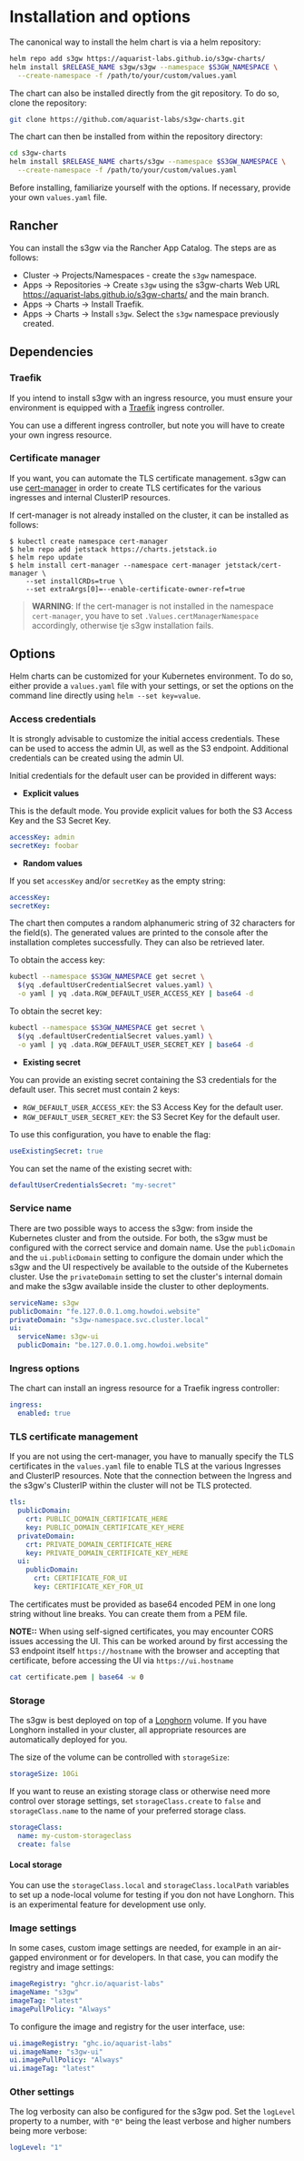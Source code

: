# Installation and options

The canonical way to install the helm chart is via a helm repository:

```bash
helm repo add s3gw https://aquarist-labs.github.io/s3gw-charts/
helm install $RELEASE_NAME s3gw/s3gw --namespace $S3GW_NAMESPACE \
  --create-namespace -f /path/to/your/custom/values.yaml
```

The chart can also be installed directly from the git repository. To do so, clone
the repository:

```bash
git clone https://github.com/aquarist-labs/s3gw-charts.git
```

The chart can then be installed from within the repository directory:

```bash
cd s3gw-charts
helm install $RELEASE_NAME charts/s3gw --namespace $S3GW_NAMESPACE \
  --create-namespace -f /path/to/your/custom/values.yaml
```

Before installing, familiarize yourself with the options. If necessary, provide
your own `values.yaml` file.

## Rancher

You can install the s3gw via the Rancher App Catalog. The steps are as follows:

- Cluster -> Projects/Namespaces - create the `s3gw` namespace.
- Apps -> Repositories -> Create `s3gw` using the s3gw-charts Web URL
  <https://aquarist-labs.github.io/s3gw-charts/> and the main branch.
- Apps -> Charts -> Install Traefik.
- Apps -> Charts -> Install `s3gw`.
  Select the `s3gw` namespace previously created.

## Dependencies

### Traefik

If you intend to install s3gw with an ingress resource, you must ensure your
environment is equipped with a [Traefik](https://helm.traefik.io/traefik)
ingress controller.

You can use a different ingress controller, but note you will have to
create your own ingress resource.

### Certificate manager

If you want, you can automate the TLS certificate management.
s3gw can use [cert-manager](https://cert-manager.io/) in order to create TLS
certificates for the various ingresses and internal ClusterIP resources.

If cert-manager is not already installed on the cluster,
it can be installed as follows:

```shell
$ kubectl create namespace cert-manager
$ helm repo add jetstack https://charts.jetstack.io
$ helm repo update
$ helm install cert-manager --namespace cert-manager jetstack/cert-manager \
    --set installCRDs=true \
    --set extraArgs[0]=--enable-certificate-owner-ref=true
```

> **WARNING**: If the cert-manager is not installed in the namespace `cert-manager`,
> you have to set `.Values.certManagerNamespace` accordingly,
otherwise tje s3gw installation fails.

## Options

Helm charts can be customized for your Kubernetes environment. To do so,
either provide a `values.yaml` file with your settings, or set the options on
the command line directly using `helm --set key=value`.

### Access credentials

It is strongly advisable to customize the initial access credentials.
These can be used to access the admin UI, as well as the S3 endpoint. Additional
credentials can be created using the admin UI.

Initial credentials for the default user can be provided in different ways:

- **Explicit values**

This is the default mode. You provide explicit values for both the S3 Access Key
and the S3 Secret Key.

```yaml
accessKey: admin
secretKey: foobar
```

- **Random values**

If you set `accessKey` and/or `secretKey` as the empty string:

```yaml
accessKey:
secretKey:
```

The chart then computes a random alphanumeric string of 32 characters
for the field(s). The generated values are printed to the console
after the installation completes successfully. They can also be
retrieved later.

To obtain the access key:

```bash
kubectl --namespace $S3GW_NAMESPACE get secret \
  $(yq .defaultUserCredentialSecret values.yaml) \
  -o yaml | yq .data.RGW_DEFAULT_USER_ACCESS_KEY | base64 -d
```

To obtain the secret key:

```bash
kubectl --namespace $S3GW_NAMESPACE get secret \
  $(yq .defaultUserCredentialSecret values.yaml) \
  -o yaml | yq .data.RGW_DEFAULT_USER_SECRET_KEY | base64 -d
```

- **Existing secret**

You can provide an existing secret containing the S3 credentials
for the default user. This secret must contain 2 keys:

- `RGW_DEFAULT_USER_ACCESS_KEY`: the S3 Access Key for the default user.
- `RGW_DEFAULT_USER_SECRET_KEY`: the S3 Secret Key for the default user.

To use this configuration, you have to enable the flag:

```yaml
useExistingSecret: true
```

You can set the name of the existing secret with:

```yaml
defaultUserCredentialsSecret: "my-secret"
```

### Service name

There are two possible ways to access the s3gw: from inside the Kubernetes
cluster and from the outside. For both, the s3gw must be configured with the
correct service and domain name. Use the `publicDomain` and the
`ui.publicDomain` setting to configure the domain under which the s3gw and the
UI respectively be available to the outside of the Kubernetes cluster. Use the
`privateDomain` setting to set the cluster's internal domain and make the s3gw
available inside the cluster to other deployments.

```yaml
serviceName: s3gw
publicDomain: "fe.127.0.0.1.omg.howdoi.website"
privateDomain: "s3gw-namespace.svc.cluster.local"
ui:
  serviceName: s3gw-ui
  publicDomain: "be.127.0.0.1.omg.howdoi.website"
```

### Ingress options

The chart can install an ingress resource for a Traefik ingress controller:

```yaml
ingress:
  enabled: true
```

### TLS certificate management

If you are not using the cert-manager, you have to manually specify
the TLS certificates in the `values.yaml` file to enable TLS
at the various Ingresses and ClusterIP resources.
Note that the connection between the Ingress and the s3gw's ClusterIP
within the cluster will not be TLS protected.

```yaml
tls:
  publicDomain:
    crt: PUBLIC_DOMAIN_CERTIFICATE_HERE
    key: PUBLIC_DOMAIN_CERTIFICATE_KEY_HERE
  privateDomain:
    crt: PRIVATE_DOMAIN_CERTIFICATE_HERE
    key: PRIVATE_DOMAIN_CERTIFICATE_KEY_HERE
  ui:
    publicDomain:
      crt: CERTIFICATE_FOR_UI
      key: CERTIFICATE_KEY_FOR_UI
```

The certificates must be provided as base64 encoded PEM in one long
string without line breaks. You can create them from a PEM file.

**NOTE::** When using self-signed certificates, you may encounter CORS issues
accessing the UI. This can be worked around by first accessing the S3 endpoint
itself `https://hostname` with the browser and accepting that certificate,
before accessing the UI via `https://ui.hostname`

```bash
cat certificate.pem | base64 -w 0
```

### Storage

The s3gw is best deployed on top of a [Longhorn](https://longhorn.io) volume. If
you have Longhorn installed in your cluster, all appropriate resources are
automatically deployed for you.

The size of the volume can be controlled with `storageSize`:

```yaml
storageSize: 10Gi
```

If you want to reuse an existing storage class or otherwise need more control
over storage settings, set `storageClass.create` to `false` and
`storageClass.name` to the name of your preferred storage class.

```yaml
storageClass:
  name: my-custom-storageclass
  create: false
```

#### Local storage

You can use the `storageClass.local` and `storageClass.localPath` variables to
set up a node-local volume for testing if you don not have Longhorn. This is an
experimental feature for development use only.

### Image settings

In some cases, custom image settings are needed, for example in an air-gapped
environment or for developers. In that case, you can modify the registry and
image settings:

```yaml
imageRegistry: "ghcr.io/aquarist-labs"
imageName: "s3gw"
imageTag: "latest"
imagePullPolicy: "Always"
```

To configure the image and registry for the user interface, use:

```yaml
ui.imageRegistry: "ghc.io/aquarist-labs"
ui.imageName: "s3gw-ui"
ui.imagePullPolicy: "Always"
ui.imageTag: "latest"
```

### Other settings

The log verbosity can also be configured for the s3gw pod. Set the `logLevel`
property to a number, with `"0"` being the least verbose and higher numbers
being more verbose:

```yaml
logLevel: "1"
```
